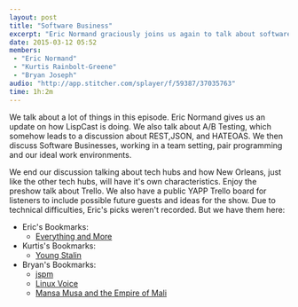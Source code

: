 ```yaml
---
layout: post
title: "Software Business"
excerpt: "Eric Normand graciously joins us again to talk about software businesses."
date: 2015-03-12 05:52
members:
 - "Eric Normand"
 - "Kurtis Rainbolt-Greene"
 - "Bryan Joseph"
audio: "http://app.stitcher.com/splayer/f/59387/37035763"
time: 1h:2m
---
```


We talk about a lot of things in this episode. Eric Normand gives us an update on how LispCast is doing. We also talk about A/B Testing, which somehow leads to a discussion about REST,JSON, and HATEOAS. We then discuss Software Businesses, working in a team setting, pair programming and our ideal work environments.

We end our discussion talking about tech hubs and how New Orleans, just like the other tech hubs, will have it's own characteristics. Enjoy the preshow talk about Trello. We also have a public YAPP Trello board for listeners to include possible future guests and ideas for the show. Due to technical difficulties, Eric's picks weren't recorded. But we have them here:

  - Eric's Bookmarks:
    - [Everything and More](http://www.amazon.com/Everything-More-Compact-History-Infinity/dp/0393339289)
  - Kurtis's Bookmarks:
    - [Young Stalin](http://www.amazon.com/Young-Stalin-Simon-Sebag-Montefiore/dp/1400096138)
  - Bryan's Bookmarks:
    - [jspm](http://jspm.io/)
    - [Linux Voice](http://www.linuxvoice.com/)
    - [Mansa Musa and the Empire of Mali](http://www.amazon.com/Mansa-Musa-Empire-James-Oliver/dp/146805354X)
